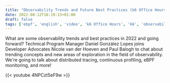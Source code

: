 ```yaml
---
title: "Observability Trends and Future Best Practices (k6 Office Hours #59)"
date: 2022-08-12T16:19:13+01:00
draft: false
tags: ['ebpf', 'english', 'video', 'k6 Office Hours', 'k6', 'observability', 'performance', 'grafana']
---
```

What are some observability trends and best practices in 2022 and going forward? Technical Program Manager Daniel González Lopes joins Developer Advocates Nicole van der Hoeven and Paul Balogh to chat about trending concepts and new areas of exploration in the field of observability. We're going to talk about distributed tracing, continuous profiling, eBPF monitoring, and more!


{{< youtube 4NPCzt5eF9w >}}